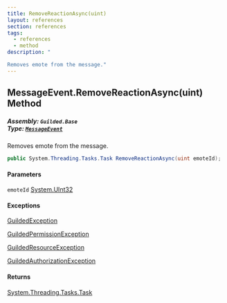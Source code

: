 ```yaml
---
title: RemoveReactionAsync(uint)
layout: references
section: references
tags:
  - references
  - method
description: "

Removes emote from the message."
---
```


## MessageEvent.RemoveReactionAsync(uint) Method
##### **Assembly:** `Guilded.Base`<br/>**Type:** [`MessageEvent`](MessageEvent 'Guilded.Base.Events.MessageEvent')

Removes emote from the message.

```csharp
public System.Threading.Tasks.Task RemoveReactionAsync(uint emoteId);
```
#### Parameters

<a name='Guilded.Base.Events.MessageEvent.RemoveReactionAsync(uint).emoteId'></a>

`emoteId` [System.UInt32](https://docs.microsoft.com/en-us/dotnet/api/System.UInt32 'System.UInt32')

#### Exceptions

[GuildedException](GuildedException 'Guilded.Base.GuildedException')

[GuildedPermissionException](GuildedPermissionException 'Guilded.Base.GuildedPermissionException')

[GuildedResourceException](GuildedResourceException 'Guilded.Base.GuildedResourceException')

[GuildedAuthorizationException](GuildedAuthorizationException 'Guilded.Base.GuildedAuthorizationException')

#### Returns
[System.Threading.Tasks.Task](https://docs.microsoft.com/en-us/dotnet/api/System.Threading.Tasks.Task 'System.Threading.Tasks.Task')